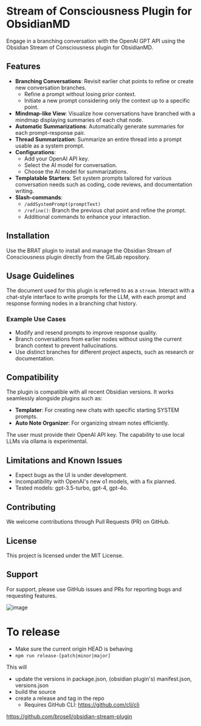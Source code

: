 # Stream of Consciousness Plugin for ObsidianMD

Engage in a branching conversation with the OpenAI GPT API using the Obsidian Stream of Consciousness plugin for ObsidianMD.

## Features

- **Branching Conversations**: Revisit earlier chat points to refine or create new conversation branches. 
  - Refine a prompt without losing prior context.
  - Initiate a new prompt considering only the context up to a specific point.
- **Mindmap-like View**: Visualize how conversations have branched with a mindmap displaying summaries of each chat node.
- **Automatic Summarizations**: Automatically generate summaries for each prompt-response pair.
- **Thread Summarization**: Summarize an entire thread into a prompt usable as a system prompt.
- **Configurations**: 
  - Add your OpenAI API key.
  - Select the AI model for conversation.
  - Choose the AI model for summarizations.
- **Templatable Starters**: Set system prompts tailored for various conversation needs such as coding, code reviews, and documentation writing.
- **Slash-commands**:
  - `/addSystemPrompt(promptText)`
  - `/refine()`: Branch the previous chat point and refine the prompt.
  - Additional commands to enhance your interaction.

## Installation

Use the BRAT plugin to install and manage the Obsidian Stream of Consciousness plugin directly from the GitLab repository.

## Usage Guidelines

The document used for this plugin is referred to as a `stream`. Interact with a chat-style interface to write prompts for the LLM, with each prompt and response forming nodes in a branching chat history.

### Example Use Cases

- Modify and resend prompts to improve response quality.
- Branch conversations from earlier nodes without using the current branch context to prevent hallucinations.
- Use distinct branches for different project aspects, such as research or documentation.

## Compatibility

The plugin is compatible with all recent Obsidian versions. It works seamlessly alongside plugins such as:
- **Templater**: For creating new chats with specific starting SYSTEM prompts.
- **Auto Note Organizer**: For organizing stream notes efficiently.

The user must provide their OpenAI API key. The capability to use local LLMs via ollama is experimental.

## Limitations and Known Issues

- Expect bugs as the UI is under development.
- Incompatibility with OpenAI's new o1 models, with a fix planned.
- Tested models: gpt-3.5-turbo, gpt-4, gpt-4o.

## Contributing

We welcome contributions through Pull Requests (PR) on GitHub.

## License

This project is licensed under the MIT License.

## Support

For support, please use GitHub issues and PRs for reporting bugs and requesting features.



![image](https://github.com/user-attachments/assets/2c266d96-77cb-4de2-a1af-6e63c21d3eb6)


# To release
- Make sure the current origin HEAD is behaving
- `npm run release-[patch|minor|major]`

This will
- update the versions in package.json, (obsidian plugin's) manifest.json, versions.json
- build the source
- create a release and tag in the repo
  - Requires GitHub CLI: https://github.com/cli/cli


https://github.com/brosell/obsidian-stream-plugin

